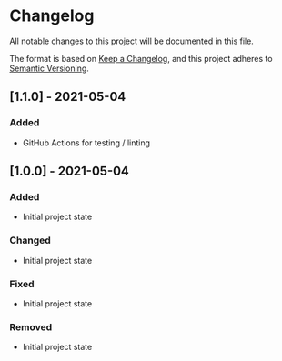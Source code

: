 # Changelog

All notable changes to this project will be documented in this file.

The format is based on [Keep a Changelog](https://keepachangelog.com/en/1.0.0/),
and this project adheres to [Semantic Versioning](https://semver.org/spec/v2.0.0.html).

## [1.1.0] - 2021-05-04

### Added

- GitHub Actions for testing / linting

## [1.0.0] - 2021-05-04

### Added

- Initial project state

### Changed

- Initial project state

### Fixed

- Initial project state

### Removed

- Initial project state
